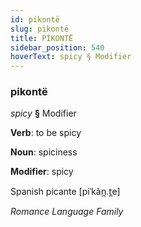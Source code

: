```yaml
---
id: pikontë
slug: pikontë
title: PİKONTË
sidebar_position: 540
hoverText: spicy § Modifier
---
```


### pikontë

*spicy* **§** Modifier

**Verb**: to be spicy

**Noun**: spiciness

**Modifier**: spicy

Spanish picante [piˈkãn̪.t̪e]

*Romance Language Family*